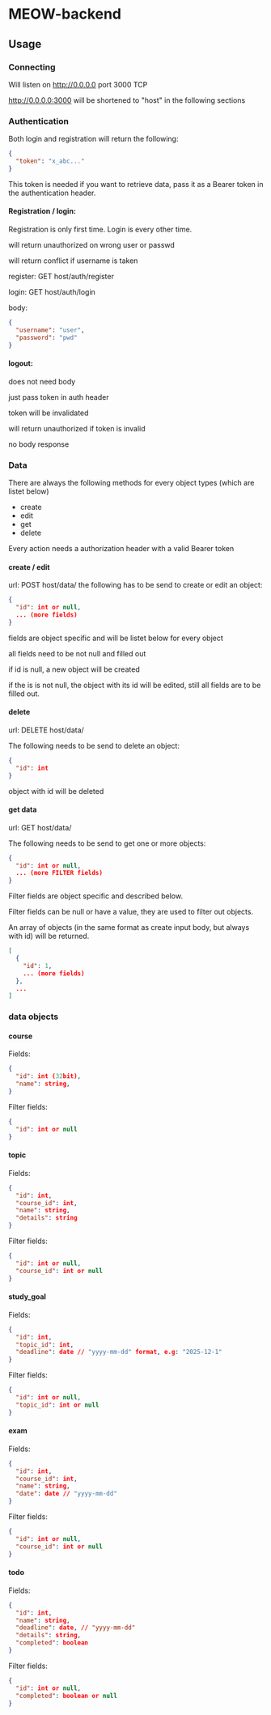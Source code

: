 # MEOW-backend

## Usage

### Connecting
Will listen on http://0.0.0.0 port 3000 TCP

http://0.0.0.0:3000 will be shortened to "host" in the following sections

### Authentication
Both login and registration will return the following:
```json
{
  "token": "x_abc..."
}
```

This token is needed if you want to retrieve data, pass it as a Bearer token in the authentication header.

#### Registration / login:
Registration is only first time.
Login is every other time.

will return unauthorized on wrong user or passwd

will return conflict if username is taken

register:
GET host/auth/register

login:
GET host/auth/login

body:
```json
{
  "username": "user",
  "password": "pwd"
}
```

#### logout:

does not need body

just pass token in auth header

token will be invalidated

will return unauthorized if token is invalid

no body response

### Data
There are always the following methods for every object types (which are listet below)
- create
- edit
- get
- delete

Every action needs a authorization header with a valid Bearer token

#### create / edit
url:  POST host/data/<object-name>
the following has to be send to create or edit an object:
```json
{
  "id": int or null,
  ... (more fields)
}
```
fields are object specific and will be listet below for every object

all fields need to be not null and filled out

if id is null, a new object will be created

if the is is not null, the object with its id will be edited, still all fields are to be filled out.

#### delete
url: DELETE host/data/<object-name>

The following needs to be send to delete an object:
```json
{
  "id": int
}
```

object with id will be deleted

#### get data
url: GET host/data/<object-name>

The following needs to be send to get one or more objects:
```json
{
  "id": int or null,
  ... (more FILTER fields)
}
```

Filter fields are object specific and described below.

Filter fields can be null or have a value, they are used to filter out objects.

An array of objects (in the same format as create input body, but always with id) will be returned.
```json
[
  {
    "id": 1,
    ... (more fields)
  },
  ...
]
```
### data objects
#### course

Fields:
```json
{
  "id": int (32bit),
  "name": string,
}
```

Filter fields:
```json
{
  "id": int or null
}
```

#### topic

Fields:
```json
{
  "id": int,
  "course_id": int,
  "name": string,
  "details": string
}
```

Filter fields:
```json
{
  "id": int or null,
  "course_id": int or null
}
```

#### study_goal

Fields:
```json
{
  "id": int,
  "topic_id": int,
  "deadline": date // "yyyy-mm-dd" format, e.g: "2025-12-1"
}
```

Filter fields:
```json
{
  "id": int or null,
  "topic_id": int or null
}
```

#### exam

Fields:
```json
{
  "id": int,
  "course_id": int,
  "name": string,
  "date": date // "yyyy-mm-dd"
}
```

Filter fields:
```json
{
  "id": int or null,
  "course_id": int or null
}
```

#### todo

Fields:
```json
{
  "id": int,
  "name": string,
  "deadline": date, // "yyyy-mm-dd"
  "details": string,
  "completed": boolean
}
```

Filter fields:
```json
{
  "id": int or null,
  "completed": boolean or null
}
```
